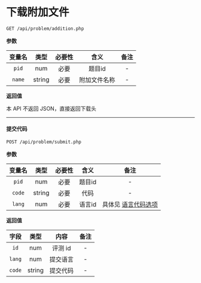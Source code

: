 # 下载附加文件

```bash
GET /api/problem/addition.php
```

**参数**

| 变量名 |  类型  | 必要性 |     含义     | 备注 |
| :----: | :----: | :----: | :----------: | :--: |
| `pid`  |  num   |  必要  |    题目id    |  -   |
| `name` | string |  必要  | 附加文件名称 |  -   |

**返回值**

本 API 不返回 JSON，直接返回下载头

-----

#### 提交代码

```bash
POST /api/problem/submit.php
```

**参数**

| 变量名 |  类型  | 必要性 |  含义  |               备注               |
| :----: | :----: | :----: | :----: | :------------------------------: |
| `pid`  |  num   |  必要  | 题目id |                -                 |
| `code` | string |  必要  |  代码  |                -                 |
| `lang` |  num   |  必要  | 语言id | 具体见 [语言代码选项](#语言代码) |

**返回值**

|  字段  |  类型  |   内容   | 备注 |
| :----: | :----: | :------: | :--: |
|  `id`  |  num   | 评测 id  |  -   |
| `lang` |  num   | 提交语言 |  -   |
| `code` | string | 提交代码 |  -   |